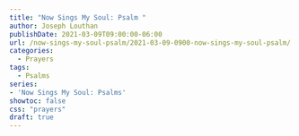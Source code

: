 ```yaml
---
title: "Now Sings My Soul: Psalm "
author: Joseph Louthan
publishDate: 2021-03-09T09:00:00-06:00
url: /now-sings-my-soul-psalm/2021-03-09-0900-now-sings-my-soul-psalm/
categories:
  - Prayers
tags:
  - Psalms
series:
- 'Now Sings My Soul: Psalms'
showtoc: false
css: "prayers"
draft: true
---
```

<div style="font-variant: small-caps;">

</div>

```text
```